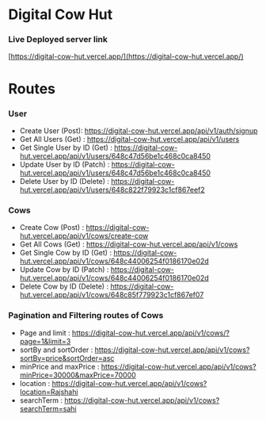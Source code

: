 # Digital Cow Hut

### Live Deployed server link

[https://digital-cow-hut.vercel.app/](https://digital-cow-hut.vercel.app/)

# Routes

### User

- Create User (Post): https://digital-cow-hut.vercel.app/api/v1/auth/signup
- Get All Users (Get) : https://digital-cow-hut.vercel.app/api/v1/users
- Get Single User by ID (Get) : https://digital-cow-hut.vercel.app/api/v1/users/648c47d56be1c468c0ca8450
- Update User by ID (Patch) : https://digital-cow-hut.vercel.app/api/v1/users/648c47d56be1c468c0ca8450
- Delete User by ID (Delete) : https://digital-cow-hut.vercel.app/api/v1/users/648c822f79923c1cf867eef2

### Cows

- Create Cow (Post) : https://digital-cow-hut.vercel.app/api/v1/cows/create-cow
- Get All Cows (Get) : https://digital-cow-hut.vercel.app/api/v1/cows
- Get Single Cow by ID (Get) : https://digital-cow-hut.vercel.app/api/v1/cows/648c44006254f0186170e02d
- Update Cow by ID (Patch) : https://digital-cow-hut.vercel.app/api/v1/cows/648c44006254f0186170e02d
- Delete Cow by ID (Delete) : https://digital-cow-hut.vercel.app/api/v1/cows/648c85f779923c1cf867ef07

### Pagination and Filtering routes of Cows

- Page and limit : https://digital-cow-hut.vercel.app/api/v1/cows/?page=1&limit=3
- sortBy and sortOrder : https://digital-cow-hut.vercel.app/api/v1/cows?sortBy=price&sortOrder=asc
- minPrice and maxPrice : https://digital-cow-hut.vercel.app/api/v1/cows?minPrice=30000&maxPrice=70000
- location : https://digital-cow-hut.vercel.app/api/v1/cows?location=Rajshahi
- searchTerm : https://digital-cow-hut.vercel.app/api/v1/cows?searchTerm=sahi
